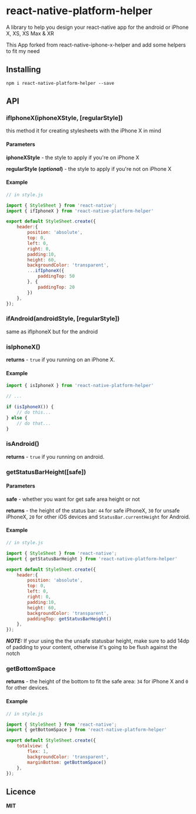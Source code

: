 # react-native-platform-helper
A library to help you design your react-native app for the android or iPhone X, XS, XS Max & XR

This App forked from react-native-iphone-x-helper and add some helpers to fit my need

## Installing ##
`npm i react-native-platform-helper --save`

## API ##

### ifIphoneX(iphoneXStyle, \[regularStyle\]) ###
this method it for creating stylesheets with the iPhone X in mind

#### Parameters ####
**iphoneXStyle** - the style to apply if you're on iPhone X

**regularStyle (*optional*)** - the style to apply if you're not on iPhone X

#### Example ####
```js
// in style.js

import { StyleSheet } from 'react-native';
import { ifIphoneX } from 'react-native-platform-helper'

export default StyleSheet.create({
    header:{
        position: 'absolute',
        top: 0,
        left: 0,
        right: 0,
        padding:10,
        height: 60,
        backgroundColor: 'transparent',
        ...ifIphoneX({
            paddingTop: 50
        }, {
            paddingTop: 20
        })
    },
});
```



### ifAndroid(androidStyle, \[regularStyle\]) ###
same as ifIphoneX but for the android

### isIphoneX() ###

**returns** - `true` if you running on an iPhone X.

#### Example ####
```js
import { isIphoneX } from 'react-native-platform-helper'

// ...

if (isIphoneX()) {
    // do this...
} else {
    // do that...
}
```
### isAndroid() ###

**returns** - `true` if you running on android.

### getStatusBarHeight([safe]) ###

#### Parameters ####
**safe** - whether you want for get safe area height or not

**returns** - the height of the status bar: `44` for safe iPhoneX, `30` for unsafe iPhoneX, `20` for other iOS devices and `StatusBar.currentHeight` for Android.

#### Example ####

```js
// in style.js

import { StyleSheet } from 'react-native';
import { getStatusBarHeight } from 'react-native-platform-helper'

export default StyleSheet.create({
    header:{
        position: 'absolute',
        top: 0,
        left: 0,
        right: 0,
        padding:10,
        height: 60,
        backgroundColor: 'transparent',
        paddingTop: getStatusBarHeight()
    },
});
```

***NOTE:*** If your using the the unsafe statusbar height, make sure to add 14dp of padding to your content, otherwise it's going to be flush against the notch

### getBottomSpace ###

**returns** - the height of the bottom to fit the safe area: `34` for iPhone X and `0` for other devices.

#### Example ####

```js
// in style.js

import { StyleSheet } from 'react-native';
import { getBottomSpace } from 'react-native-platform-helper'

export default StyleSheet.create({
    totalview: {
        flex: 1,
        backgroundColor: 'transparent',
        marginBottom: getBottomSpace()
    },
});
```

## Licence ##
**MIT**
